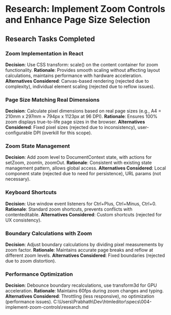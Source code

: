 # Research: Implement Zoom Controls and Enhance Page Size Selection

## Research Tasks Completed

### Zoom Implementation in React
**Decision**: Use CSS transform: scale() on the content container for zoom functionality.
**Rationale**: Provides smooth scaling without affecting layout calculations, maintains performance with hardware acceleration.
**Alternatives Considered**: Canvas-based rendering (rejected due to complexity), individual element scaling (rejected due to reflow issues).

### Page Size Matching Real Dimensions
**Decision**: Calculate pixel dimensions based on real page sizes (e.g., A4 = 210mm x 297mm ≈ 794px x 1123px at 96 DPI).
**Rationale**: Ensures 100% zoom displays true-to-life page sizes in the browser.
**Alternatives Considered**: Fixed pixel sizes (rejected due to inconsistency), user-configurable DPI (overkill for this scope).

### Zoom State Management
**Decision**: Add zoom level to DocumentContext state, with actions for setZoom, zoomIn, zoomOut.
**Rationale**: Consistent with existing state management pattern, allows global access.
**Alternatives Considered**: Local component state (rejected due to need for persistence), URL params (not necessary).

### Keyboard Shortcuts
**Decision**: Use window event listeners for Ctrl+Plus, Ctrl+Minus, Ctrl+0.
**Rationale**: Standard zoom shortcuts, prevents conflicts with contenteditable.
**Alternatives Considered**: Custom shortcuts (rejected for UX consistency).

### Boundary Calculations with Zoom
**Decision**: Adjust boundary calculations by dividing pixel measurements by zoom factor.
**Rationale**: Maintains accurate page breaks and reflow at different zoom levels.
**Alternatives Considered**: Fixed boundaries (rejected due to zoom distortion).

### Performance Optimization
**Decision**: Debounce boundary recalculations, use transform3d for GPU acceleration.
**Rationale**: Maintains 60fps during zoom changes and typing.
**Alternatives Considered**: Throttling (less responsive), no optimization (performance issues).</content>
<parameter name="filePath">C:\Users\Prabhath\Dev\htmleditor\specs\004-implement-zoom-controls\research.md